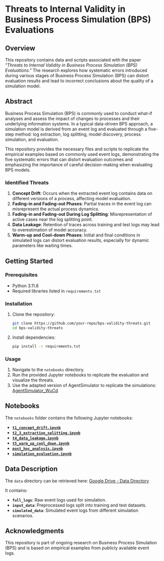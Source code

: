# Threats to Internal Validity in Business Process Simulation (BPS) Evaluations

## Overview

This repository contains data and scripts associated with the paper *"Threats to Internal Validity in Business Process Simulation (BPS) Evaluations."* The research explores how systematic errors introduced during various stages of Business Process Simulation (BPS) can distort evaluation results and lead to incorrect conclusions about the quality of a simulation model.

## Abstract

Business Process Simulation (BPS) is commonly used to conduct what-if analyses and assess the impact of changes to processes and their underlying information systems. In a typical data-driven BPS approach, a simulation model is derived from an event log and evaluated through a five-step method: log extraction, log splitting, model discovery, process simulation, and evaluation.

This repository provides the necessary files and scripts to replicate the empirical examples based on commonly used event logs, demonstrating the five systematic errors that can distort evaluation outcomes and emphasizing the importance of careful decision-making when evaluating BPS models.

### Identified Threats

1. **Concept Drift**: Occurs when the extracted event log contains data on different versions of a process, affecting model evaluation.
2. **Fading-in and Fading-out Phases**: Partial traces in the event log can misrepresent the actual process dynamics.
3. **Fading-in and Fading-out During Log Splitting**: Misrepresentation of active cases near the log splitting point.
4. **Data Leakage**: Retention of traces across training and test logs may lead to overestimation of model accuracy.
5. **Warm-up and Cool-down Phases**: Initial and final conditions in simulated logs can distort evaluation results, especially for dynamic parameters like waiting times.

## Getting Started

### Prerequisites

- Python 3.11.8
- Required libraries listed in `requirements.txt`

### Installation

1. Clone the repository:

    ```bash
    git clone https://github.com/your-repo/bps-validity-threats.git
    cd bps-validity-threats
    ```

2. Install dependencies:

    ```bash
    pip install -r requirements.txt
    ```

### Usage

1. Navigate to the `notebooks` directory.
2. Run the provided Jupyter notebooks to replicate the evaluation and visualize the threats.
3. Use the adapted version of AgentSimulator to replicate the simulations: [AgentSimulator_WuCd](https://github.com/robert-l-b/AgentSimulator_WuCd)

## Notebooks

The `notebooks` folder contains the following Jupyter notebooks:

- **[`t1_concept_drift.ipynb`](notebooks/t1_concept_drift.ipynb)**
- **[`t2_3_extraction_splitting.ipynb`](notebooks/t2_3_extraction_splitting.ipynb)**
- **[`t4_data_leakage.ipynb`](notebooks/t4_data_leakage.ipynb)**
- **[`t5_warm_up_cool_down.ipynb`](notebooks/t5_warm_up_cool_down.ipynb)**
- **[`post_hoc_analysis.ipynb`](notebooks/post_hoc_analysis.ipynb)**
- **[`simulation_evaluation.ipynb`](notebooks/simulation_evaluation.ipynb)**

## Data Description

The `data` directory can be retrieved here: [Google Drive - Data Directory](https://drive.google.com/drive/folders/1pshLeqwjHTZLZMuM8KxBgAndHv5mE0oP?usp=share_link)

It contains:

- **`full_logs`**: Raw event logs used for simulation.
- **`input_data`**: Preprocessed logs split into training and test datasets.
- **`simulated_data`**: Simulated event logs from different simulation scenarios.

## Acknowledgments

This repository is part of ongoing research on Business Process Simulation (BPS) and is based on empirical examples from publicly available event logs.
